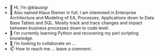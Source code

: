 - 👋 Hi, I’m @klausrgr 
- 👀 Also named Klaus Riemer in full. I am interested in Enterprise Architecture and Modeling of EA, Processes, Applications down to Data Base Tables and SQL. 
Mostly track and trace changes and impact between business processes down to code level. 
- 🌱 I’m currently learning Python and recovering my perl scripting knowledge.
- 💞️ I’m looking to collaborate on ...
- 📫 How to reach me ...  leave a comment.. 

<!---
klausrgr/klausrgr is a ✨ special ✨ repository because its `README.md` (this file) appears on your GitHub profile.
You can click the Preview link to take a look at your changes.
--->
